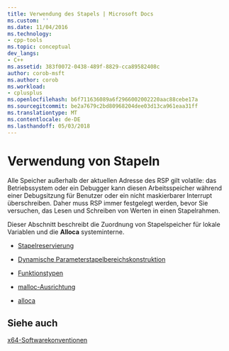 ```yaml
---
title: Verwendung des Stapels | Microsoft Docs
ms.custom: ''
ms.date: 11/04/2016
ms.technology:
- cpp-tools
ms.topic: conceptual
dev_langs:
- C++
ms.assetid: 383f0072-0438-489f-8829-cca89582408c
author: corob-msft
ms.author: corob
ms.workload:
- cplusplus
ms.openlocfilehash: b6f711636089a6f2966002002220aac88cebe17a
ms.sourcegitcommit: be2a7679c2bd80968204dee03d13ca961eaa31ff
ms.translationtype: MT
ms.contentlocale: de-DE
ms.lasthandoff: 05/03/2018
---
```

# <a name="stack-usage"></a>Verwendung von Stapeln
Alle Speicher außerhalb der aktuellen Adresse des RSP gilt volatile: das Betriebssystem oder ein Debugger kann diesen Arbeitsspeicher während einer Debugsitzung für Benutzer oder ein nicht maskierbarer Interrupt überschreiben. Daher muss RSP immer festgelegt werden, bevor Sie versuchen, das Lesen und Schreiben von Werten in einen Stapelrahmen.  
  
 Dieser Abschnitt beschreibt die Zuordnung von Stapelspeicher für lokale Variablen und die **Alloca** systeminterne.  
  
-   [Stapelreservierung](../build/stack-allocation.md)  
  
-   [Dynamische Parameterstapelbereichskonstruktion](../build/dynamic-parameter-stack-area-construction.md)  
  
-   [Funktionstypen](../build/function-types.md)  
  
-   [malloc-Ausrichtung](../build/malloc-alignment.md)  
  
-   [alloca](../build/alloca.md)  
  
## <a name="see-also"></a>Siehe auch  
 [x64-Softwarekonventionen](../build/x64-software-conventions.md)